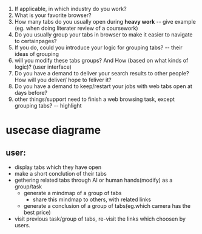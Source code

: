 1. If applicable, in which industry do you work?
2. What is your favorite browser?
3. How many tabs do you usually open during **heavy work** -- give example (eg. when doing literater review of a coursework)
4. Do you usually group your tabs in browser to make it easier to navigate to certainpages?
5. If you do, could you introduce your logic for grouping tabs? -- their ideas of grouping
6. will you modify these tabs groups? And How (based on what kinds of logic)? (user interface)
7. Do you have a demand to deliver your search results to other people? How will you deliver/ hope to feliver it?
8. Do you have a demand to keep/restart your jobs with web tabs open at days before?
9. other things/support need to finish a web browsing task, except grouping tabs? -- highlight


# usecase diagrame
## user:
- display tabs which they have open
- make a short conclution of their tabs
- gethering related tabs through AI or human hands(modify) as a group/task
    - generate a mindmap of a group of tabs
        - share this mindmap to others, with related links
    - generate a conclusion of a group of tabs(eg.which camera has the best price)
- visit previous task/group of tabs, re-visit the links which choosen by users.
